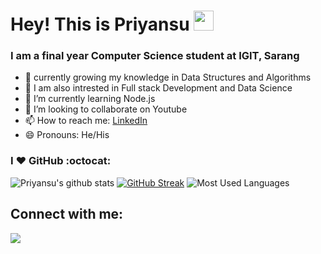 # Hey! This is Priyansu <img src="https://github.com/TheDudeThatCode/TheDudeThatCode/blob/master/Assets/Hi.gif" width="32">

### I am a final year Computer Science student at IGIT, Sarang<br>
- 🔭 currently growing my knowledge in Data Structures and Algorithms
- 📱 I am also intrested in Full stack Development and Data Science
- 🌱 I’m currently learning Node.js
- 👯 I’m looking to collaborate on Youtube
- 📫 How to reach me: [LinkedIn](https://www.linkedin.com/in/priyansu-bhoi-472256217/)
- 😄 Pronouns: He/His


### I :heart: GitHub :octocat:

![Priyansu's github stats](https://github-readme-stats.vercel.app/api?username=Priyansu-2001&theme=radical)
[![GitHub Streak](http://github-readme-streak-stats.herokuapp.com?user=Priyansu-2001&theme=dark&hide_border=true)](https://git.io/streak-stats)
![Most Used Languages](https://github-readme-stats.vercel.app/api/top-langs/?username=Priyansu-2001&layout=compact&theme=vision-friendly-dark)




## Connect with me:

<p align = "center">
  
[<img src="https://img.shields.io/badge/linkedin-%2312100E.svg?&style=for-the-badge&logo=linkedin&logoColor=white&color=black" />](https://www.linkedin.com/in/priyansu-bhoi-472256217/)

